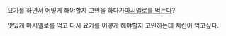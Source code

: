요가를 하면서 어떻게 해야할지 고민을 하다가[마시멜로를 먹는다](../eating-walls/eating-marshmallows.md)?

맛있게 마시멜로를 먹고 다시 요가를 어떻게 해야할지 고민하는데 치킨이 먹고싶다.